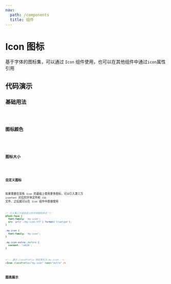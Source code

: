 ```yaml
---
nav:
  path: /components
  title: 组件
---
```


# Icon 图标

基于字体的图标集，可以通过 `Icon` 组件使用，也可以在其他组件中通过`icon`属性引用

## 代码演示

### 基础用法

<code src="./demos/basic.tsx" />

### 图标颜色

<code src="./demos/color.tsx" />

### 图标大小

<code src="./demos/size.tsx" />

### 自定义图标

如果需要在现有 `Icon` 的基础上使用更多图标，可以引入第三方 `iconfont` 对应的字体文件和 `CSS` 文件，之后就可以在 `Icon` 组件中直接使用

```css
/* 引入第三方或自定义的字体图标样式 */
@font-face {
  font-family: 'my-icon';
  src: url('./my-icon.ttf') format('truetype');
}

.my-icon {
  font-family: 'my-icon';
}

.my-icon-extra::before {
  content: '\e626';
}
```

```html
<!-- 通过 classPrefix 指定类名为 my-icon -->
<Icon classPrefix="my-icon" name="extra" />
```

### 图表展示

<code src="./demos/list.tsx" inline/>
